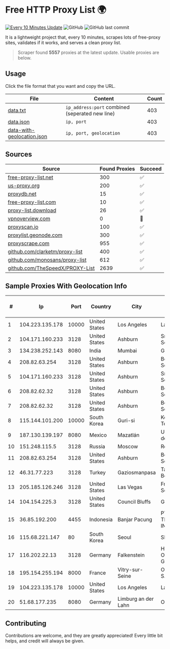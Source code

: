 
# Free HTTP Proxy List 🌍

[![Every 10 Minutes Update](https://github.com/mertguvencli/http-proxy-list/actions/workflows/main.yml/badge.svg?branch=main)](https://github.com/mertguvencli/http-proxy-list/actions/workflows/main.yml)
![GitHub](https://img.shields.io/github/license/mertguvencli/http-proxy-list)
![GitHub last commit](https://img.shields.io/github/last-commit/mertguvencli/http-proxy-list)

It is a lightweight project that, every 10 minutes, scrapes lots of free-proxy sites, validates if it works, and serves a clean proxy list.


> Scraper found **5557** proxies at the latest update. Usable proxies are below.

## Usage

Click the file format that you want and copy the URL.


|File|Content|Count|
|----|-------|-----|
|[data.txt](https://raw.githubusercontent.com/mertguvencli/http-proxy-list/main/proxy-list/data.txt)|`ip_address:port` combined (seperated new line)|403|
|[data.json](https://raw.githubusercontent.com/mertguvencli/http-proxy-list/main/proxy-list/data.json)|`ip, port`|403|
|[data-with-geolocation.json](https://raw.githubusercontent.com/mertguvencli/http-proxy-list/main/proxy-list/data-with-geolocation.json)|`ip, port, geolocation`|403|

## Sources

|Source|Found Proxies|Succeed|
|------|-------------|-------|
|[free-proxy-list.net](https://free-proxy-list.net)|300|✅|
|[us-proxy.org](https://www.us-proxy.org)|200|✅|
|[proxydb.net](http://proxydb.net)|15|✅|
|[free-proxy-list.com](https://free-proxy-list.com/?page=&port=&type%5B%5D=http&type%5B%5D=https&up_time=0&search=Search)|10|✅|
|[proxy-list.download](https://www.proxy-list.download/HTTP)|26|✅|
|[vpnoverview.com](https://vpnoverview.com/privacy/anonymous-browsing/free-proxy-servers)|0|🚫|
|[proxyscan.io](https://www.proxyscan.io)|100|✅|
|[proxylist.geonode.com](https://proxylist.geonode.com/api/proxy-list?limit=300&page=1&sort_by=lastChecked&sort_type=desc&protocols=http,https)|300|✅|
|[proxyscrape.com](https://api.proxyscrape.com/v2/?request=displayproxies&protocol=http&timeout=10000&country=all&ssl=all&anonymity=all)|955|✅|
|[github.com/clarketm/proxy-list](https://raw.githubusercontent.com/clarketm/proxy-list/master/proxy-list-raw.txt)|400|✅|
|[github.com/monosans/proxy-list](https://raw.githubusercontent.com/monosans/proxy-list/main/proxies/http.txt)|612|✅|
|[github.com/TheSpeedX/PROXY-List](https://raw.githubusercontent.com/TheSpeedX/PROXY-List/master/http.txt)|2639|✅|


## Sample Proxies With Geolocation Info

|#|Ip|Port|Country|City|Internet Service Provider|
|-|--|----|-------|----|-------------------------|
|1|104.223.135.178|10000|United States|Los Angeles|LayerHost|
|2|104.171.160.233|3128|United States|Ashburn|Sneaker Server|
|3|134.238.252.143|8080|India|Mumbai|Google LLC|
|4|208.82.63.254|3128|United States|Ashburn|Bernardi Sounds|
|5|104.171.160.233|3128|United States|Ashburn|Sneaker Server|
|6|208.82.62.32|3128|United States|Ashburn|Bernardi Sounds|
|7|208.82.62.32|3128|United States|Ashburn|Bernardi Sounds|
|8|115.144.101.200|10000|South Korea|Guri-si|Korea Telecom|
|9|187.130.139.197|8080|Mexico|Mazatlán|Uninet S.A. de C.V.|
|10|151.248.115.5|3128|Russia|Moscow|Reg.Ru|
|11|208.82.63.254|3128|United States|Ashburn|Bernardi Sounds|
|12|46.31.77.223|3128|Turkey|Gaziosmanpasa|Talha Bogaz|
|13|205.185.126.246|3128|United States|Las Vegas|FranTech Solutions|
|14|104.154.225.3|3128|United States|Council Bluffs|Google LLC|
|15|36.85.192.200|4455|Indonesia|Banjar Pacung|PT. TELKOM INDONESIA|
|16|115.68.221.147|80|South Korea|Seoul|SMILESERV|
|17|116.202.22.13|3128|Germany|Falkenstein|Hetzner Online GmbH|
|18|195.154.255.194|8000|France|Vitry-sur-Seine|Online S.A.S.|
|19|104.223.135.178|10000|United States|Los Angeles|LayerHost|
|20|51.68.177.235|8080|Germany|Limburg an der Lahn|OVH SAS|



## Contributing

Contributions are welcome, and they are greatly appreciated! Every
little bit helps, and credit will always be given.

